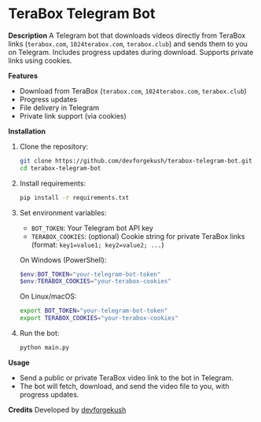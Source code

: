 
# TeraBox Telegram Bot

**Description**
A Telegram bot that downloads videos directly from TeraBox links (`terabox.com`, `1024terabox.com`, `terabox.club`) and sends them to you on Telegram. Includes progress updates during download. Supports private links using cookies.

**Features**
- Download from TeraBox (`terabox.com`, `1024terabox.com`, `terabox.club`)
- Progress updates
- File delivery in Telegram
- Private link support (via cookies)

**Installation**
1. Clone the repository:
   ```sh
   git clone https://github.com/devforgekush/terabox-telegram-bot.git
   cd terabox-telegram-bot
   ```
2. Install requirements:
   ```sh
   pip install -r requirements.txt
   ```
3. Set environment variables:
   - `BOT_TOKEN`: Your Telegram bot API key
   - `TERABOX_COOKIES`: (optional) Cookie string for private TeraBox links (format: `key1=value1; key2=value2; ...`)
   
   On Windows (PowerShell):
   ```powershell
   $env:BOT_TOKEN="your-telegram-bot-token"
   $env:TERABOX_COOKIES="your-terabox-cookies"
   ```
   On Linux/macOS:
   ```sh
   export BOT_TOKEN="your-telegram-bot-token"
   export TERABOX_COOKIES="your-terabox-cookies"
   ```
4. Run the bot:
   ```sh
   python main.py
   ```

**Usage**
- Send a public or private TeraBox video link to the bot in Telegram.
- The bot will fetch, download, and send the video file to you, with progress updates.

**Credits**
Developed by [devforgekush](https://github.com/devforgekush)
